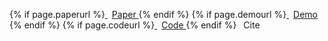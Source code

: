 {% if page.paperurl %}<a href="{{ page.paperurl }} " class="btn">
  <i class="fas fa-fw fa-file-pdf" style="margin-right: 0.5em"></i>Paper
</a>{% endif %}
{% if page.demourl %}<a href="{{ page.demourl }}" class="btn">
  <i class="fas fa-fw fa-code" style="margin-right: 0.5em"></i>Demo
</a>{% endif %}
{% if page.codeurl %}<a href="{{ page.codeurl }}" class="btn">
  <i class="fas fa-fw fa-code" style="margin-right: 0.5em"></i>Code
</a>{% endif %}
<a class="btn" style="padding-right: 1em" onClick="document.getElementById('citation').scrollIntoView();">
  <i class="fas fa-fw fa-quote-left" style="margin-right: 0.5em"></i>Cite
</a>